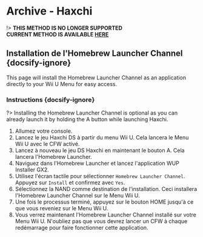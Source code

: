 # Archive - Haxchi

!> **THIS METHOD IS NO LONGER SUPPORTED**  
**CURRENT METHOD IS AVAILABLE [HERE](../../introduction)**

## Installation de l'Homebrew Launcher Channel {docsify-ignore}

This page will install the Homebrew Launcher Channel as an application directly to your Wii U Menu for easy access.

### Instructions {docsify-ignore}

?> Installing the Homebrew Launcher Channel is optional as you can already launch it by holding the A button while launching Haxchi.

1. Allumez votre console.
1. Lancez le jeu Haxchi DS à partir du menu Wii U. Cela lancera le Menu Wii U avec le CFW activé.
1. Lancez à nouveau le jeu DS Haxchi en maintenant le bouton A. Cela lancera l'Homebrew Launcher.
1. Naviguez dans l'Homebrew Launcher et lancez l'application WUP Installer GX2.
1. Utilisez l'écran tactile pour sélectionner `Homebrew Launcher Channel`. Appuyez sur `Install` et confirmez avec `Yes`.
1. Sélectionnez la NAND comme destination de l'installation. Ceci installera l'Homebrew Launcher Channel sur le Menu Wii U.
1. Une fois le processus terminé, appuyez sur le bouton HOME jusqu'à ce que vous reveniez sur le Menu Wii U.
1. Vous verrez maintenant l'Homebrew Launcher Channel installé sur votre Menu Wii U. N'oubliez pas que vous devrez lancer un CFW à chaque redémarrage pour faire fonctionner cette application.